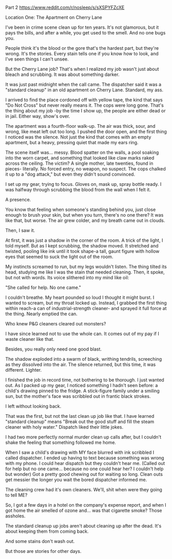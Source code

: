 
Part 2 https://www.reddit.com/r/nosleep/s/sXSPYFZcXE

Location One: The Apartment on Cherry Lane

I've been in crime scene clean up for ten years. It's not glamorous, but it pays the bills, and after a while, you get used to the smell. And no one bugs you.

People think it's the blood or the gore that's the hardest part, but they're wrong. It's the stories. Every stain tells one if you know how to look, and I've seen things I can't unsee.

But the Cherry Lane job? That's when I realized my job wasn't just about bleach and scrubbing. It was about something darker.

It was just past midnight when the call came. The dispatcher said it was a "standard cleanup" in an old apartment on Cherry Lane. Standard, my ass.

I arrived to find the place cordoned off with yellow tape, the kind that says "Do Not Cross" but never really means it. The cops were long gone. That's the thing about my job -by the time I show up, the people are either dead or in jail. Either way, show's over.

The apartment was a fourth-floor walk-up. The air was thick, sour, and wrong, like meat left out too long. I pushed the door open, and the first thing I noticed was the silence. Not just the kind that comes with an empty apartment, but a heavy, pressing quiet that made my ears ring.

The scene itself was... messy. Blood spatter on the walls, a pool soaking into the worn carpet, and something that looked like claw marks raked across the ceiling. The victim? A single mother, late twenties, found in pieces- literally. No forced entry, no weapon, no suspect. The cops chalked it up to a "dog attack," but even they didn't sound convinced.

I set up my gear, trying to focus. Gloves on, mask up, spray bottle ready. I was halfway through scrubbing the blood from the wall when I felt it.

A presence.

You know that feeling when someone's standing behind you, just close enough to brush your skin, but when you turn, there's no one there? It was like that, but worse. The air grew colder, and my breath came out in clouds.

Then, I saw it.

At first, it was just a shadow in the corner of the room. A trick of the light, I told myself. But as I kept scrubbing, the shadow moved. It stretched and twisted, pooling like ink until it took shape-a tall, gaunt figure with hollow eyes that seemed to suck the light out of the room.

My instincts screamed to run, but my legs wouldn't listen. The thing tilted its head, studying me like I was the stain that needed cleaning. Then, it spoke, but not with words. Its voice slithered into my mind like oil:

"She called for help. No one came."

I couldn't breathe. My heart pounded so loud I thought it might burst. I wanted to scream, but my throat locked up. Instead, I grabbed the first thing within reach-a can of industrial-strength cleaner- and sprayed it full force at the thing. Nearly emptied the can. 

Who knew P&G cleaners cleared out monsters? 

I have since learned not to use the whole can. It comes out of my pay if I waste cleaner like that. 

Besides, you really only need one good blast.

The shadow exploded into a swarm of black, writhing tendrils, screeching as they dissolved into the air. The silence returned, but this time, it was different. Lighter.

I finished the job in record time, not bothering to be thorough. I just wanted out. As I packed up my gear, I noticed something I hadn't seen before: a child's drawing pinned to the fridge. A stick-figure family under a smiling sun, but the mother's face was scribbled out in frantic black strokes.

I left without looking back.

That was the first, but not the last clean up job like that. I have learned "standard cleanup" means "Break out the good stuff and fill the steam cleaner with holy water." Dispatch liked their little jokes.

I had two more perfectly normal murder clean up calls after, but I couldn't shake the feeling that something followed me home.

When I saw a child's drawing with MY face blurred with ink scribbled I called dispatcher. I ended up having to text because something was wrong with my phone. I could hear dispatch but they couldn't hear me. (Called out for help but no one came... because no one could hear her? I couldn't help but wonder) Got a pretty good chewing out for waiting so long. Clean outs get messier the longer you wait the bored dispatcher informed me.

The cleaning crew had it's own cleaners. We'll, shit when were they going to tell ME?

So, I got a few days in a hotel on the company's expense report, and when I got home the air smelled of ozone and... was that cigarette smoke? Those assholes.

The standard cleanup up jobs aren't about cleaning up after the dead. It's about keeping them from coming back.

And some stains don't wash out.

But those are stories for other days. 


   